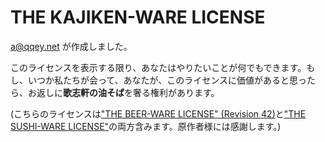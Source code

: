 # THE KAJIKEN-WARE LICENSE

<a@qqey.net> が作成しました。

このライセンスを表示する限り、あなたはやりたいことが何でもできます。もし、いつか私たちが会って、あなたが、このライセンスに価値があると思ったら、お返しに**歌志軒の油そば**を奢る権利があります。

(こちらのライセンスは["THE BEER-WARE LICENSE" (Revision 42)]と["THE SUSHI-WARE LICENSE"]の両方含みます。原作者様には感謝します。)

["THE BEER-WARE LICENSE" (Revision 42)]: https://people.freebsd.org/~phk/
["THE SUSHI-WARE LICENSE"]: https://github.com/makenowjust/sushi-ware
